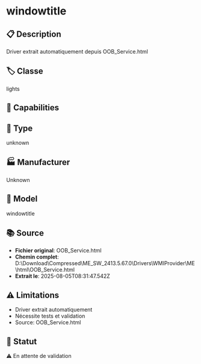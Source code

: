 # windowtitle

## 📋 Description
Driver extrait automatiquement depuis OOB_Service.html

## 🏷️ Classe
lights

## 🔧 Capabilities


## 📡 Type
unknown

## 🏭 Manufacturer
Unknown

## 📱 Model
windowtitle

## 📚 Source
- **Fichier original**: OOB_Service.html
- **Chemin complet**: D:\Download\Compressed\ME_SW_2413.5.67.0\Drivers\WMIProvider\ME\html\OOB_Service.html
- **Extrait le**: 2025-08-05T08:31:47.542Z

## ⚠️ Limitations
- Driver extrait automatiquement
- Nécessite tests et validation
- Source: OOB_Service.html

## 🚀 Statut
⚠️ En attente de validation
